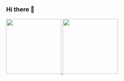 ### Hi there 👋

<a href="https://github.com/kylthyq">
<img height="150em "align-items="right" src="https://github-readme-stats.vercel.app/api?username=kylthyq&show_icons=true&theme=gruvbox">
</a>
        
<a href="https://github.com/kylthyq">
<img height="150em" align-items="left" src="https://github-readme-stats.vercel.app/api/top-langs/?username=kylthyq&layout=compact">
</a>
